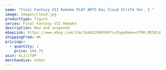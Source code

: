 ```yaml
---
name: "Final Fantasy VII Remake PLAY ARTS Kai Cloud Strife Ver. 2 "
image: images/cloud.jpg
producttype: figure
series: Final Fantasy VII Remake
description: New and unopened
ebayLink: https://www.ebay.com/itm/164422980596?ssPageName=STRK:MESELX:IT&_trksid=p3984.m1555.l2649
shippingFrom: HK
pricings:
  - quantity: 1
    price: 194.75
asin: kLJijfdP-
merchandise: other
---
```

